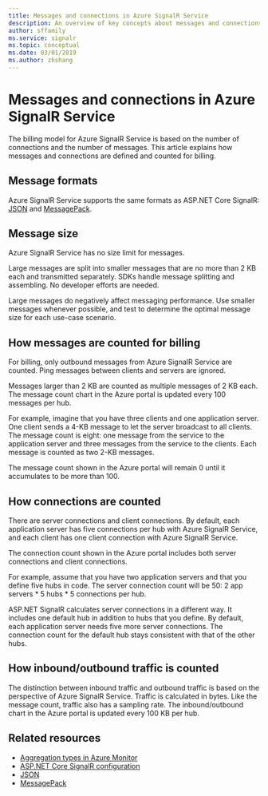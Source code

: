 ```yaml
---
title: Messages and connections in Azure SignalR Service
description: An overview of key concepts about messages and connections in Azure SignalR Service.
author: sffamily
ms.service: signalr
ms.topic: conceptual
ms.date: 03/01/2019
ms.author: zhshang
---
```

# Messages and connections in Azure SignalR Service

The billing model for Azure SignalR Service is based on the number of connections and the number of messages. This article explains how messages and connections are defined and counted for billing.


## Message formats 

Azure SignalR Service supports the same formats as ASP.NET Core SignalR: [JSON](https://www.json.org/) and [MessagePack](/aspnet/core/signalr/messagepackhubprotocol).

## Message size

Azure SignalR Service has no size limit for messages.

Large messages are split into smaller messages that are no more than 2 KB each and transmitted separately. SDKs handle message splitting and assembling. No developer efforts are needed.

Large messages do negatively affect messaging performance. Use smaller messages whenever possible, and test to determine the optimal message size for each use-case scenario.

## How messages are counted for billing

For billing, only outbound messages from Azure SignalR Service are counted. Ping messages between clients and servers are ignored.

Messages larger than 2 KB are counted as multiple messages of 2 KB each. The message count chart in the Azure portal is updated every 100 messages per hub.

For example, imagine that you have three clients and one application server. One client sends a 4-KB message to let the server broadcast to all clients. The message count is eight: one message from the service to the application server and three messages from the service to the clients. Each message is counted as two 2-KB messages.

The message count shown in the Azure portal will remain 0 until it accumulates to be more than 100.

## How connections are counted

There are server connections and client connections. By default, each application server has five connections per hub with Azure SignalR Service, and each client has one client connection with Azure SignalR Service.

The connection count shown in the Azure portal includes both server connections and client connections.

For example, assume that you have two application servers and that you define five hubs in code. The server connection count will be 50: 2 app servers * 5 hubs * 5 connections per hub.

ASP.NET SignalR calculates server connections in a different way. It includes one default hub in addition to hubs that you define. By default, each application server needs five more server connections. The connection count for the default hub stays consistent with that of the other hubs.

## How inbound/outbound traffic is counted

The distinction between inbound traffic and outbound traffic is based on the perspective of Azure SignalR Service. Traffic is calculated in bytes. Like the message count, traffic also has a sampling rate. The inbound/outbound chart in the Azure portal is updated every 100 KB per hub.

## Related resources

- [Aggregation types in Azure Monitor](/azure/azure-monitor/platform/metrics-supported#microsoftsignalrservicesignalr )
- [ASP.NET Core SignalR configuration](/aspnet/core/signalr/configuration)
- [JSON](https://www.json.org/)
- [MessagePack](/aspnet/core/signalr/messagepackhubprotocol)